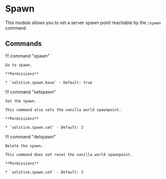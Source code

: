 # Spawn

This module allows you to set a server spawn point reachable by the `/spawn` command.

## Commands

!!! command "spawn"

    Go to spawn.

    **Permissions**

    * `solstice.spawn.base` - Default: true

!!! command "setspawn"

    Set the spawn.

    This command also sets the vanilla world spawnpoint.

    **Permissions**

    * `solstice.spawn.set` - Default: 3

!!! command "delspawn"

    Delete the spawn.

    This command does not reset the vanilla world spawnpoint.

    **Permissions**

    * `solstice.spawn.set` - Default: 3